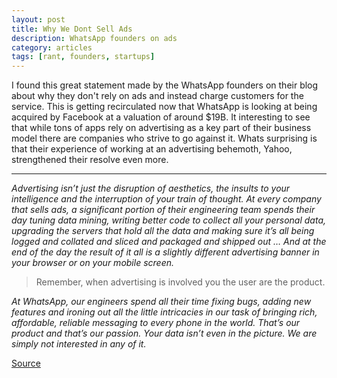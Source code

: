 ```yaml
---
layout: post
title: Why We Dont Sell Ads
description: WhatsApp founders on ads
category: articles
tags: [rant, founders, startups]
---
```

I found this great statement made by the WhatsApp founders on their blog about why they don't rely on ads and instead charge customers for the service. This is getting recirculated now that WhatsApp is looking at being acquired by Facebook at a valuation of around $19B. It interesting to see that while tons of apps rely on advertising as a key part of their business model there are companies who strive to go against it. Whats surprising is that their experience of working at an advertising behemoth, Yahoo, strengthened their resolve even more.

---

*Advertising isn’t just the disruption of aesthetics, the insults to your intelligence and the interruption of your train of thought. At every company that sells ads, a significant portion of their engineering team spends their day tuning data mining, writing better code to collect all your personal data, upgrading the servers that hold all the data and making sure it’s all being logged and collated and sliced and packaged and shipped out … And at the end of the day the result of it all is a slightly different advertising banner in your browser or on your mobile screen.*

> Remember, when advertising is involved you the user are the product.

*At WhatsApp, our engineers spend all their time fixing bugs, adding new features and ironing out all the little intricacies in our task of bringing rich, affordable, reliable messaging to every phone in the world. That’s our product and that’s our passion. Your data isn’t even in the picture. We are simply not interested in any of it.*

[Source](http://blog.whatsapp.com/index.php/2012/06/why-we-dont-sell-ads/)
